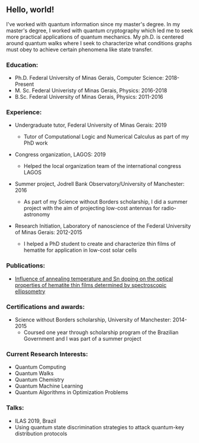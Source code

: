 ## Hello, world!

I've worked with quantum information since my master's degree. In my master's degree, I worked with quantum cryptography which led me to seek more practical applications of quantum mechanics. My ph.D. is centered around quantum walks where I seek to characterize what conditions graphs must obey to achieve certain phenomena like state transfer.

### Education:

* Ph.D. Federal University of Minas Gerais, Computer Science: 2018-Present
* M. Sc. Federal Univeristy of Minas Gerais, Physics: 2016-2018
* B.Sc. Federal University of Minas Gerais, Physics: 2011-2016


### Experience:

* Undergraduate tutor, Federal University of Minas Gerais: 2019
  * Tutor of Computational Logic and Numerical Calculus as part of my PhD work

* Congress organization, LAGOS: 2019 
  * Helped the local organization team of the international congress LAGOS

* Summer project, Jodrell Bank Observatory/University of Manchester: 2016
  * As part of my Science without Borders scholarship, I did a summer project with the aim of projecting low-cost antennas for radio-astronomy

* Research Initiation, Laboratory of nanoscience of the Federal University of Minas Gerais: 2012-2015
  * I helped a PhD student to create and characterize thin films of hematite for application in low-cost solar cells

### Publications:

* [Influence of annealing temperature and Sn doping on the optical properties of hematite thin films determined by spectroscopic ellipsometry](https://aip.scitation.org/doi/abs/10.1063/1.4954315)

### Certifications and awards:

* Science without Borders scholarship, University of Manchester: 2014-2015
  * Coursed one year through scholarship program of the Brazilian Government and I was part of a summer project

### Current Research Interests:

* Quantum Computing
 * Quantum Walks
 * Quantum Chemistry
 * Quantum Machine Learning
 * Quantum Algorithms in Optimization Problems

### Talks:

* ILAS 2019, Brazil
 *  Using quantum state discrimination strategies to attack quantum-key distribution protocols
